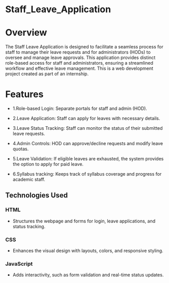 # Staff_Leave_Application
# Overview
The Staff Leave Application is designed to facilitate a seamless process for staff to manage their leave requests and for administrators (HODs) to oversee and manage leave approvals. This application provides distinct role-based access for staff and administrators, ensuring a streamlined workflow and effective leave management. This is a web development project created as part of an internship.
# Features
- 1.Role-based Login: Separate portals for staff and admin (HOD).

- 2.Leave Application: Staff can apply for leaves with necessary details.

- 3.Leave Status Tracking: Staff can monitor the status of their submitted leave requests.

- 4.Admin Controls: HOD can approve/decline requests and modify leave quotas.

- 5.Leave Validation: If eligible leaves are exhausted, the system provides the option to apply for paid leave.

- 6.Syllabus tracking: Keeps track of syllabus coverage and progress for academic staff.

## Technologies Used  

### HTML  
- Structures the webpage and forms for login, leave applications, and status tracking.  

### CSS  
- Enhances the visual design with layouts, colors, and responsive styling.  

### JavaScript  
- Adds interactivity, such as form validation and real-time status updates. 
